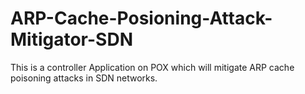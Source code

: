 ARP-Cache-Posioning-Attack-Mitigator-SDN
========================================

This is a controller Application on POX which will mitigate ARP cache poisoning attacks in SDN networks.
